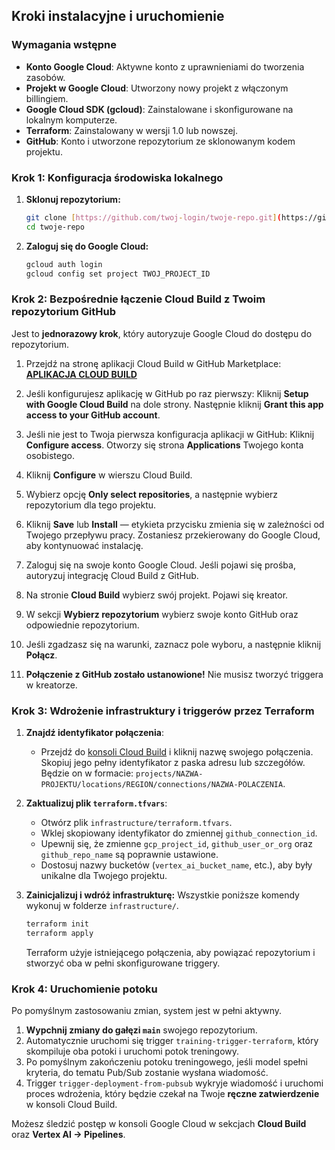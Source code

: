 ## Kroki instalacyjne i uruchomienie

### Wymagania wstępne

* **Konto Google Cloud**: Aktywne konto z uprawnieniami do tworzenia zasobów.
* **Projekt w Google Cloud**: Utworzony nowy projekt z włączonym billingiem.
* **Google Cloud SDK (gcloud)**: Zainstalowane i skonfigurowane na lokalnym komputerze.
* **Terraform**: Zainstalowany w wersji 1.0 lub nowszej.
* **GitHub**: Konto i utworzone repozytorium ze sklonowanym kodem projektu.

### Krok 1: Konfiguracja środowiska lokalnego

1.  **Sklonuj repozytorium:**
    ```bash
    git clone [https://github.com/twoj-login/twoje-repo.git](https://github.com/twoj-login/twoje-repo.git)
    cd twoje-repo
    ```

2.  **Zaloguj się do Google Cloud:**
    ```bash
    gcloud auth login
    gcloud config set project TWOJ_PROJECT_ID
    ```

### Krok 2: Bezpośrednie łączenie Cloud Build z Twoim repozytorium GitHub

Jest to **jednorazowy krok**, który autoryzuje Google Cloud do dostępu do repozytorium.

1.  Przejdź na stronę aplikacji Cloud Build w GitHub Marketplace:
    **[APLIKACJA CLOUD BUILD](https://github.com/marketplace/google-cloud-build)**

2.  Jeśli konfigurujesz aplikację w GitHub po raz pierwszy: Kliknij **Setup with Google Cloud Build** na dole strony. Następnie kliknij **Grant this app access to your GitHub account**.

3.  Jeśli nie jest to Twoja pierwsza konfiguracja aplikacji w GitHub: Kliknij **Configure access**. Otworzy się strona **Applications** Twojego konta osobistego.

4.  Kliknij **Configure** w wierszu Cloud Build.

5.  Wybierz opcję **Only select repositories**, a następnie wybierz repozytorium dla tego projektu.

6.  Kliknij **Save** lub **Install** — etykieta przycisku zmienia się w zależności od Twojego przepływu pracy. Zostaniesz przekierowany do Google Cloud, aby kontynuować instalację.

7.  Zaloguj się na swoje konto Google Cloud. Jeśli pojawi się prośba, autoryzuj integrację Cloud Build z GitHub.

8.  Na stronie **Cloud Build** wybierz swój projekt. Pojawi się kreator.

9.  W sekcji **Wybierz repozytorium** wybierz swoje konto GitHub oraz odpowiednie repozytorium.

10. Jeśli zgadzasz się na warunki, zaznacz pole wyboru, a następnie kliknij **Połącz**.

11. **Połączenie z GitHub zostało ustanowione!** Nie musisz tworzyć triggera w kreatorze.

### Krok 3: Wdrożenie infrastruktury i triggerów przez Terraform

1.  **Znajdź identyfikator połączenia**:
    * Przejdź do [konsoli Cloud Build](https://console.cloud.google.com/cloud-build/repositories) i kliknij nazwę swojego połączenia. Skopiuj jego pełny identyfikator z paska adresu lub szczegółów. Będzie on w formacie: `projects/NAZWA-PROJEKTU/locations/REGION/connections/NAZWA-POLACZENIA`.

2.  **Zaktualizuj plik `terraform.tfvars`**:
    * Otwórz plik `infrastructure/terraform.tfvars`.
    * Wklej skopiowany identyfikator do zmiennej `github_connection_id`.
    * Upewnij się, że zmienne `gcp_project_id`, `github_user_or_org` oraz `github_repo_name` są poprawnie ustawione.
    * Dostosuj nazwy bucketów (`vertex_ai_bucket_name`, etc.), aby były unikalne dla Twojego projektu.

3.  **Zainicjalizuj i wdróż infrastrukturę:**
    Wszystkie poniższe komendy wykonuj w folderze `infrastructure/`.
    ```bash
    terraform init
    terraform apply
    ```
    Terraform użyje istniejącego połączenia, aby powiązać repozytorium i stworzyć oba w pełni skonfigurowane triggery.

### Krok 4: Uruchomienie potoku

Po pomyślnym zastosowaniu zmian, system jest w pełni aktywny.

1.  **Wypchnij zmiany do gałęzi `main`** swojego repozytorium.
2.  Automatycznie uruchomi się trigger `training-trigger-terraform`, który skompiluje oba potoki i uruchomi potok treningowy.
3.  Po pomyślnym zakończeniu potoku treningowego, jeśli model spełni kryteria, do tematu Pub/Sub zostanie wysłana wiadomość.
4.  Trigger `trigger-deployment-from-pubsub` wykryje wiadomość i uruchomi proces wdrożenia, który będzie czekał na Twoje **ręczne zatwierdzenie** w konsoli Cloud Build.

Możesz śledzić postęp w konsoli Google Cloud w sekcjach **Cloud Build** oraz **Vertex AI -> Pipelines**.
